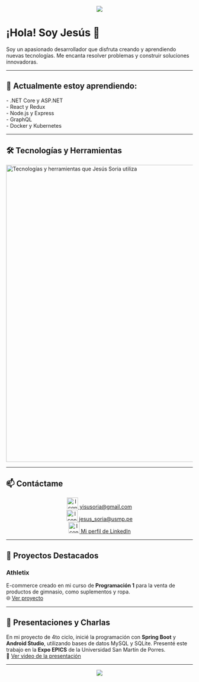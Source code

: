 <p align="center">
  <img src="https://user-images.githubusercontent.com/73097560/115834477-dbab4500-a447-11eb-908a-139a6edaec5c.gif">
</p>

<h1 >¡Hola! Soy Jesús 👋</h1>

<p >
  Soy un apasionado desarrollador que disfruta creando y aprendiendo nuevas tecnologías. Me encanta resolver problemas y construir soluciones innovadoras.
</p>

---

<h2 >🌱 Actualmente estoy aprendiendo:</h2>

<p >
  - .NET Core y ASP.NET <br>
  - React y Redux <br>
  - Node.js y Express <br>
  - GraphQL <br>
  - Docker y Kubernetes
</p>

---

<h2 >🛠 Tecnologías y Herramientas</h2>

<p >
  <img src="https://skillicons.dev/icons?i=vscode,html,css,js,java,py,spring,mysql,postgres,mongodb,git,github,node,react,docker,graphql&perline=14" alt="Tecnologías y herramientas que Jesús Soria utiliza" width="800">
</p>

---

<h2 >📫 Contáctame</h2>

<p align="center">
  <a href="mailto:yisusoria@gmail.com">
    <img src="https://img.icons8.com/color/48/000000/gmail.png" alt="Icono de Gmail" width="30">
    yisusoria@gmail.com
  </a>
  <br>
  <a href="mailto:jesus_soria@usmp.pe">
    <img src="https://img.icons8.com/color/48/000000/ms-outlook.png" alt="Icono de Outlook" width="30">
    jesus_soria@usmp.pe
  </a>
  <br>
  <a href="https://www.linkedin.com/in/jesusalbertosoriallantoy" target="_blank">
    <img src="https://img.icons8.com/color/48/000000/linkedin.png" alt="Icono de LinkedIn" width="30">
    Mi perfil de LinkedIn
  </a>
</p>

---

<h2>🔧 Proyectos Destacados</h2>

<h3>Athletix</h3>
<p>
  E-commerce creado en mi curso de <strong>Programación 1</strong> para la venta de productos de gimnasio, como suplementos y ropa.
  <br>
  🌐 <a href="https://athletix.onrender.com/AthetiX/NoCliente/Catalogo">Ver proyecto</a>
</p>

---

<h2>🎤 Presentaciones y Charlas</h2>

<p>
  En mi proyecto de 4to ciclo, inicié la programación con <strong>Spring Boot</strong> y <strong>Android Studio</strong>, utilizando bases de datos MySQL y SQLite. Presenté este trabajo en la <strong>Expo EPICS</strong> de la Universidad San Martín de Porres.
  <br>
  🎥 <a href="https://www.youtube.com/watch?v=JU1s9c_09LU&t=113s&ab_channel=FIAUSMP">Ver video de la presentación</a>
</p>

---
              
<p align="center">
  <img src="https://user-images.githubusercontent.com/73097560/115834477-dbab4500-a447-11eb-908a-139a6edaec5c.gif">
</p>
